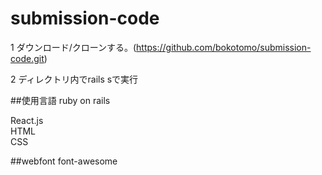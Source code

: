 # submission-code
1 ダウンロード/クローンする。(https://github.com/bokotomo/submission-code.git)

2 ディレクトリ内でrails sで実行

##使用言語
ruby on rails
 
React.js  
HTML  
CSS

##webfont
font-awesome